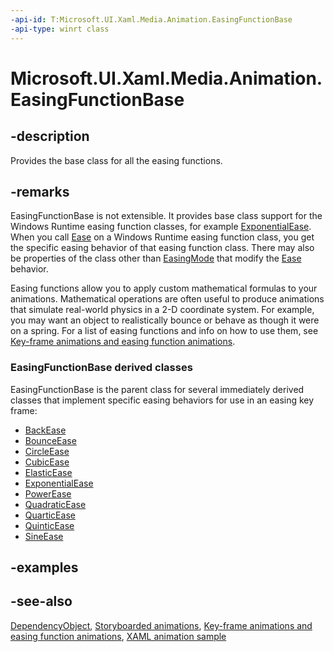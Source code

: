 ```yaml
---
-api-id: T:Microsoft.UI.Xaml.Media.Animation.EasingFunctionBase
-api-type: winrt class
---
```


<!-- Class syntax.
public class EasingFunctionBase : Windows.UI.Xaml.DependencyObject, Windows.UI.Xaml.Media.Animation.IEasingFunctionBase
-->

# Microsoft.UI.Xaml.Media.Animation.EasingFunctionBase

## -description
Provides the base class for all the easing functions.

## -remarks
EasingFunctionBase is not extensible. It provides base class support for the Windows Runtime easing function classes, for example [ExponentialEase](exponentialease.md). When you call [Ease](easingfunctionbase_ease_1478003980.md) on a Windows Runtime easing function class, you get the specific easing behavior of that easing function class. There may also be properties of the class other than [EasingMode](easingfunctionbase_easingmode.md) that modify the [Ease](easingfunctionbase_ease_1478003980.md) behavior.

Easing functions allow you to apply custom mathematical formulas to your animations. Mathematical operations are often useful to produce animations that simulate real-world physics in a 2-D coordinate system. For example, you may want an object to realistically bounce or behave as though it were on a spring. For a list of easing functions and info on how to use them, see [Key-frame animations and easing function animations](/windows/apps/design/motion/key-frame-and-easing-function-animations).

### **EasingFunctionBase** derived classes

EasingFunctionBase is the parent class for several immediately derived classes that implement specific easing behaviors for use in an easing key frame:

+ [BackEase](backease.md)
+ [BounceEase](bounceease.md)
+ [CircleEase](circleease.md)
+ [CubicEase](cubicease.md)
+ [ElasticEase](elasticease.md)
+ [ExponentialEase](exponentialease.md)
+ [PowerEase](powerease.md)
+ [QuadraticEase](quadraticease.md)
+ [QuarticEase](quarticease.md)
+ [QuinticEase](quinticease.md)
+ [SineEase](sineease.md)


## -examples

## -see-also
[DependencyObject](../microsoft.ui.xaml/dependencyobject.md), [Storyboarded animations](/windows/apps/design/motion/storyboarded-animations), [Key-frame animations and easing function animations](/windows/apps/design/motion/key-frame-and-easing-function-animations), [XAML animation sample](https://github.com/microsoftarchive/msdn-code-gallery-microsoft/tree/master/Official%20Windows%20Platform%20Sample/XAML%20animation%20library%20sample)
